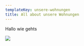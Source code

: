 ```yaml
---
templateKey: unsere-wohnungen
title: All about unsere Wohnungen
---
```

Hallo wie gehts

![](/img/chemex.jpg)
